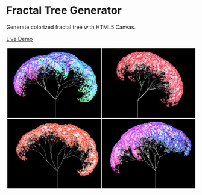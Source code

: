 # Fractal Tree Generator

Generate colorized fractal tree with HTML5 Canvas.

[Live Demo](https://ashelkov.github.io/canvas-fractal-tree/)

![Tree Collage](./collage.jpg)
